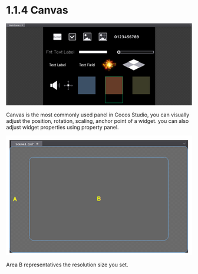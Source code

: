# 1.1.4 Canvas


![Image](res/image011.png)

Canvas is the most commonly used panel in Cocos Studio, you can visually adjust the position, rotation, scaling, anchor point of a widget. you can also adjust widget properties using property panel.

![Image](res/image012.png)

Area B representatives the resolution size you set.
